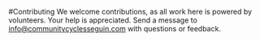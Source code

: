 #Contributing
We welcome contributions, as all work here is powered by volunteers. Your help is appreciated.
Send a message to info@communitycyclesseguin.com with questions or feedback.
